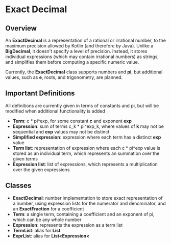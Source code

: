 # Exact Decimal

## Overview

An **ExactDecimal** is a representation of a rational or irrational number, to the maximum precision allowed by Kotlin (and therefore by Java).
Unlike a **BigDecimal**, it doesn't specify a level of precision.
Instead, it stores individual expressions (which may contain irrational numbers) as strings, and simplifies them before computing a specific numeric value.

Currently, the **ExactDecimal** class supports numbers and **pi**, but additional values, such as **e**, roots, and trigonometry, are planned.

## Important Definitions

All definitions are currently given in terms of constants and pi, but will be modified when additional functionality is added

* **Term**: c * pi^exp, for some constant **c** and exponent **exp**
* **Expression**: sum of terms c_k * pi^exp_k, where values of **k** may not be sequential and **exp** values may not be distinct
* **Simplified expression**: expression where each term has a distinct **exp** value
* **Term list**: representation of expression where each c * pi^exp value is stored as an individual term, which represents an summation over the given terms
* **Expression list**: list of expressions, which represents a multiplication over the given expressions

## Classes
* **ExactDecimal**: number implementation to store exact representation of a number, using expression lists for the numerator and denominator, and an **ExactFraction** for a coefficient
* **Term**: a single term, containing a coefficient and an exponent of pi, which can be any whole number
* **Expression**: represents the expression as a term list
* **TermList**: alias for **List<Term>**
* **ExprList**: alias for **List<Expression<**
